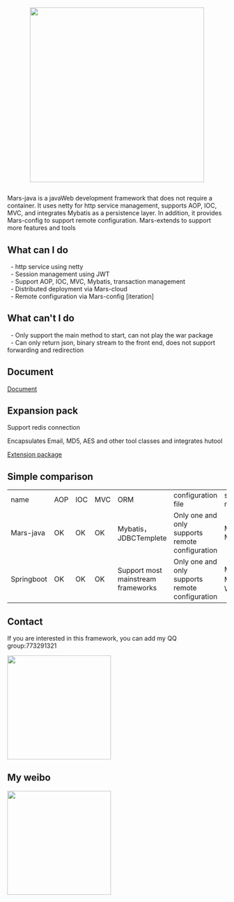<h1>
    <p align="center"><img width="400px" src="https://github.com/yuyenews/Mars-java/blob/master/mars-images/logo-long.png?raw=true" /></p>
</h1>
<p>
    Mars-java is a javaWeb development framework that does not require a container. It uses netty for http service management, supports AOP, IOC, MVC, and integrates Mybatis as a persistence layer. In addition, it provides Mars-config to support remote configuration. Mars-extends to support more features and tools
</p>

<h2>What can I do</h2>

<p>
    &nbsp;
    - http service using netty
    <br/>
    &nbsp;
    - Session management using JWT
    <br/>
    &nbsp;
    - Support AOP, IOC, MVC, Mybatis, transaction management
    <br/>
    &nbsp;
    - Distributed deployment via Mars-cloud
    <br/>
    &nbsp;
    - Remote configuration via Mars-config [iteration]
</p>

<h2>What can't I do</h2>

<p>
    &nbsp;
    - Only support the main method to start, can not play the war package
    <br/>
    &nbsp;
    - Can only return json, binary stream to the front end, does not support forwarding and redirection
</p>

<h2>Document</h2>

[Document](http://mars-framework.com/doc.html)

<h2>Expansion pack</h2>

<p>Support redis connection</p>

<p>Encapsulates Email, MD5, AES and other tool classes and integrates hutool</p>

[Extension package](https://github.com/yuyenews/Mars-extends)

<h2>Simple comparison</h2>

<table>
    <tbody>
        <tr class="firstRow">
            <td>name</td>
            <td>AOP</td>
            <td>IOC</td>
            <td>MVC</td>
            <td>ORM</td>
            <td>configuration file</td>
            <td>startup method</td>
        </tr>
        <tr>
            <td>Mars-java</td>
            <td>OK</td>
            <td>OK</td>
            <td>OK</td>
            <td>Mybatis，JDBCTemplete</td>
            <td>Only one and only supports remote configuration</td>
            <td>Main Method</td>
        </tr>
        <tr>
            <td>Springboot</td>
            <td>OK</td>
            <td>OK</td>
            <td>OK</td>
            <td>Support most mainstream frameworks</td>
            <td>Only one and only supports remote configuration</td>
            <td>Main Method，War+Tomcat</td>
        </tr>
    </tbody>
</table>

<h2>Contact</h2>

<p>If you are interested in this framework, you can add my QQ group:773291321</p>

<p><img src="https://github.com/yuyenews/Mars-java/blob/master/mars-images/erweim.png?raw=true" width="238px"/></p>

<h2>My weibo</h2>

<p><img src="https://github.com/yuyenews/Mars-java/blob/master/mars-images/weibo.png?raw=true" width="238px"/></p>
